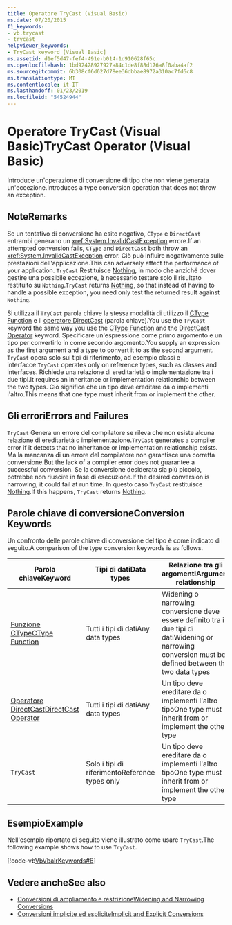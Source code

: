 ```yaml
---
title: Operatore TryCast (Visual Basic)
ms.date: 07/20/2015
f1_keywords:
- vb.trycast
- trycast
helpviewer_keywords:
- TryCast keyword [Visual Basic]
ms.assetid: d1ef5d47-fef4-491e-b014-1d910628f65c
ms.openlocfilehash: 1bd92428927927a84c1de8f88d176a8f0aba4af2
ms.sourcegitcommit: 6b308cf6d627d78ee36dbbae8972a310ac7fd6c8
ms.translationtype: MT
ms.contentlocale: it-IT
ms.lasthandoff: 01/23/2019
ms.locfileid: "54524944"
---
```

# <a name="trycast-operator-visual-basic"></a><span data-ttu-id="f31d7-102">Operatore TryCast (Visual Basic)</span><span class="sxs-lookup"><span data-stu-id="f31d7-102">TryCast Operator (Visual Basic)</span></span>
<span data-ttu-id="f31d7-103">Introduce un'operazione di conversione di tipo che non viene generata un'eccezione.</span><span class="sxs-lookup"><span data-stu-id="f31d7-103">Introduces a type conversion operation that does not throw an exception.</span></span>  
  
## <a name="remarks"></a><span data-ttu-id="f31d7-104">Note</span><span class="sxs-lookup"><span data-stu-id="f31d7-104">Remarks</span></span>  
 <span data-ttu-id="f31d7-105">Se un tentativo di conversione ha esito negativo, `CType` e `DirectCast` entrambi generano un <xref:System.InvalidCastException> errore.</span><span class="sxs-lookup"><span data-stu-id="f31d7-105">If an attempted conversion fails, `CType` and `DirectCast` both throw an <xref:System.InvalidCastException> error.</span></span> <span data-ttu-id="f31d7-106">Ciò può influire negativamente sulle prestazioni dell'applicazione.</span><span class="sxs-lookup"><span data-stu-id="f31d7-106">This can adversely affect the performance of your application.</span></span> <span data-ttu-id="f31d7-107">`TryCast` Restituisce [Nothing](../../../visual-basic/language-reference/nothing.md), in modo che anziché dover gestire una possibile eccezione, è necessario testare solo il risultato restituito su `Nothing`.</span><span class="sxs-lookup"><span data-stu-id="f31d7-107">`TryCast` returns [Nothing](../../../visual-basic/language-reference/nothing.md), so that instead of having to handle a possible exception, you need only test the returned result against `Nothing`.</span></span>  
  
 <span data-ttu-id="f31d7-108">Si utilizza il `TryCast` parola chiave la stessa modalità di utilizzo il [CType Function](../../../visual-basic/language-reference/functions/ctype-function.md) e il [operatore DirectCast](../../../visual-basic/language-reference/operators/directcast-operator.md) (parola chiave).</span><span class="sxs-lookup"><span data-stu-id="f31d7-108">You use the `TryCast` keyword the same way you use the [CType Function](../../../visual-basic/language-reference/functions/ctype-function.md) and the [DirectCast Operator](../../../visual-basic/language-reference/operators/directcast-operator.md) keyword.</span></span> <span data-ttu-id="f31d7-109">Specificare un'espressione come primo argomento e un tipo per convertirlo in come secondo argomento.</span><span class="sxs-lookup"><span data-stu-id="f31d7-109">You supply an expression as the first argument and a type to convert it to as the second argument.</span></span> <span data-ttu-id="f31d7-110">`TryCast` opera solo sui tipi di riferimento, ad esempio classi e interfacce.</span><span class="sxs-lookup"><span data-stu-id="f31d7-110">`TryCast` operates only on reference types, such as classes and interfaces.</span></span> <span data-ttu-id="f31d7-111">Richiede una relazione di ereditarietà o implementazione tra i due tipi.</span><span class="sxs-lookup"><span data-stu-id="f31d7-111">It requires an inheritance or implementation relationship between the two types.</span></span> <span data-ttu-id="f31d7-112">Ciò significa che un tipo deve ereditare da o implementi l'altro.</span><span class="sxs-lookup"><span data-stu-id="f31d7-112">This means that one type must inherit from or implement the other.</span></span>  
  
## <a name="errors-and-failures"></a><span data-ttu-id="f31d7-113">Gli errori</span><span class="sxs-lookup"><span data-stu-id="f31d7-113">Errors and Failures</span></span>  
 <span data-ttu-id="f31d7-114">`TryCast` Genera un errore del compilatore se rileva che non esiste alcuna relazione di ereditarietà o implementazione.</span><span class="sxs-lookup"><span data-stu-id="f31d7-114">`TryCast` generates a compiler error if it detects that no inheritance or implementation relationship exists.</span></span> <span data-ttu-id="f31d7-115">Ma la mancanza di un errore del compilatore non garantisce una corretta conversione.</span><span class="sxs-lookup"><span data-stu-id="f31d7-115">But the lack of a compiler error does not guarantee a successful conversion.</span></span> <span data-ttu-id="f31d7-116">Se la conversione desiderata sia più piccolo, potrebbe non riuscire in fase di esecuzione.</span><span class="sxs-lookup"><span data-stu-id="f31d7-116">If the desired conversion is narrowing, it could fail at run time.</span></span> <span data-ttu-id="f31d7-117">In questo caso `TryCast` restituisce [Nothing](../../../visual-basic/language-reference/nothing.md).</span><span class="sxs-lookup"><span data-stu-id="f31d7-117">If this happens, `TryCast` returns [Nothing](../../../visual-basic/language-reference/nothing.md).</span></span>  
  
## <a name="conversion-keywords"></a><span data-ttu-id="f31d7-118">Parole chiave di conversione</span><span class="sxs-lookup"><span data-stu-id="f31d7-118">Conversion Keywords</span></span>  
 <span data-ttu-id="f31d7-119">Un confronto delle parole chiave di conversione del tipo è come indicato di seguito.</span><span class="sxs-lookup"><span data-stu-id="f31d7-119">A comparison of the type conversion keywords is as follows.</span></span>  
  
|<span data-ttu-id="f31d7-120">Parola chiave</span><span class="sxs-lookup"><span data-stu-id="f31d7-120">Keyword</span></span>|<span data-ttu-id="f31d7-121">Tipi di dati</span><span class="sxs-lookup"><span data-stu-id="f31d7-121">Data types</span></span>|<span data-ttu-id="f31d7-122">Relazione tra gli argomenti</span><span class="sxs-lookup"><span data-stu-id="f31d7-122">Argument relationship</span></span>|<span data-ttu-id="f31d7-123">Errore di run-time</span><span class="sxs-lookup"><span data-stu-id="f31d7-123">Run-time failure</span></span>|  
|---|---|---|---|  
|[<span data-ttu-id="f31d7-124">Funzione CType</span><span class="sxs-lookup"><span data-stu-id="f31d7-124">CType Function</span></span>](../../../visual-basic/language-reference/functions/ctype-function.md)|<span data-ttu-id="f31d7-125">Tutti i tipi di dati</span><span class="sxs-lookup"><span data-stu-id="f31d7-125">Any data types</span></span>|<span data-ttu-id="f31d7-126">Widening o narrowing conversione deve essere definito tra i due tipi di dati</span><span class="sxs-lookup"><span data-stu-id="f31d7-126">Widening or narrowing conversion must be defined between the two data types</span></span>|<span data-ttu-id="f31d7-127">Genera un'eccezione <xref:System.InvalidCastException></span><span class="sxs-lookup"><span data-stu-id="f31d7-127">Throws <xref:System.InvalidCastException></span></span>|  
|[<span data-ttu-id="f31d7-128">Operatore DirectCast</span><span class="sxs-lookup"><span data-stu-id="f31d7-128">DirectCast Operator</span></span>](../../../visual-basic/language-reference/operators/directcast-operator.md)|<span data-ttu-id="f31d7-129">Tutti i tipi di dati</span><span class="sxs-lookup"><span data-stu-id="f31d7-129">Any data types</span></span>|<span data-ttu-id="f31d7-130">Un tipo deve ereditare da o implementi l'altro tipo</span><span class="sxs-lookup"><span data-stu-id="f31d7-130">One type must inherit from or implement the other type</span></span>|<span data-ttu-id="f31d7-131">Genera un'eccezione <xref:System.InvalidCastException></span><span class="sxs-lookup"><span data-stu-id="f31d7-131">Throws <xref:System.InvalidCastException></span></span>|  
|`TryCast`|<span data-ttu-id="f31d7-132">Solo i tipi di riferimento</span><span class="sxs-lookup"><span data-stu-id="f31d7-132">Reference types only</span></span>|<span data-ttu-id="f31d7-133">Un tipo deve ereditare da o implementi l'altro tipo</span><span class="sxs-lookup"><span data-stu-id="f31d7-133">One type must inherit from or implement the other type</span></span>|<span data-ttu-id="f31d7-134">Restituisce [Nothing](../../../visual-basic/language-reference/nothing.md)</span><span class="sxs-lookup"><span data-stu-id="f31d7-134">Returns [Nothing](../../../visual-basic/language-reference/nothing.md)</span></span>|  
  
## <a name="example"></a><span data-ttu-id="f31d7-135">Esempio</span><span class="sxs-lookup"><span data-stu-id="f31d7-135">Example</span></span>  
 <span data-ttu-id="f31d7-136">Nell'esempio riportato di seguito viene illustrato come usare `TryCast`.</span><span class="sxs-lookup"><span data-stu-id="f31d7-136">The following example shows how to use `TryCast`.</span></span>  
  
 [!code-vb[VbVbalrKeywords#6](../../../visual-basic/language-reference/codesnippet/VisualBasic/trycast-operator_1.vb)]  
  
## <a name="see-also"></a><span data-ttu-id="f31d7-137">Vedere anche</span><span class="sxs-lookup"><span data-stu-id="f31d7-137">See also</span></span>
- [<span data-ttu-id="f31d7-138">Conversioni di ampliamento e restrizione</span><span class="sxs-lookup"><span data-stu-id="f31d7-138">Widening and Narrowing Conversions</span></span>](../../../visual-basic/programming-guide/language-features/data-types/widening-and-narrowing-conversions.md)
- [<span data-ttu-id="f31d7-139">Conversioni implicite ed esplicite</span><span class="sxs-lookup"><span data-stu-id="f31d7-139">Implicit and Explicit Conversions</span></span>](../../../visual-basic/programming-guide/language-features/data-types/implicit-and-explicit-conversions.md)

